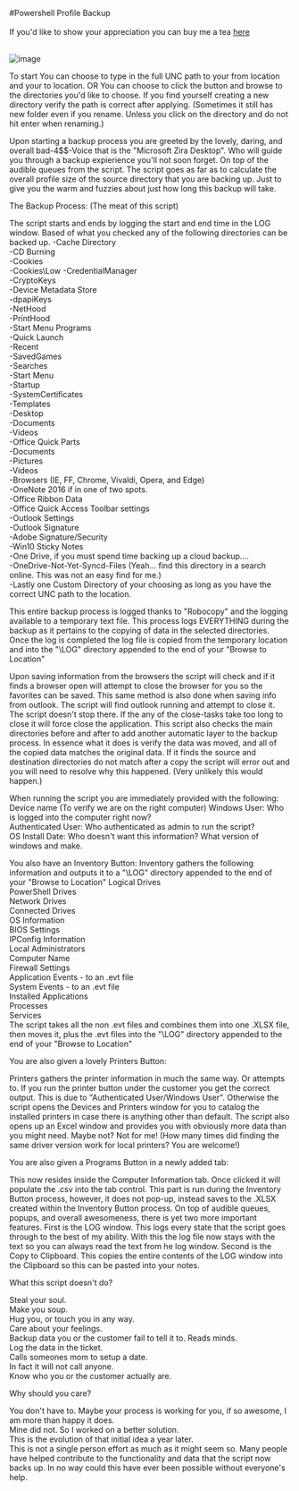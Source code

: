#Powershell Profile Backup<br>
<br>
If you'd like to show your appreciation you can buy me a tea <a href="buymeacoff.ee/mwWXAyznc">here</a><br><br>

![image](https://user-images.githubusercontent.com/48245017/69575192-bfc41b00-0f97-11ea-9169-751165e026b1.png)

To start You can choose to type in the full UNC path to your from location and your to location. OR You can choose to click the button and browse to the directories you'd like to choose. If you find yourself creating a new directory verify the path is correct after applying. (Sometimes it still has new folder even if you rename. Unless you click on the directory and do not hit enter when renaming.)

Upon starting a backup process you are greeted by the lovely, daring, and overall bad-4$$-Voice that is the "Microsoft Zira Desktop". Who will guide you through a backup expierience you'll not soon forget. On top of the audible queues from the script. The script goes as far as to calculate the overall profile size of the source directory that you are backing up. Just to give you the warm and fuzzies about just how long this backup will take. 

The Backup Process: (The meat of this script)

The script starts and ends by logging the start and end time in the LOG window. Based of what you checked any of the following directories can be backed up.
-Cache Directory<br>
-CD Burning<br>
-Cookies<br>
-Cookies\Low
-CredentialManager<br>
-CryptoKeys<br>
-Device Metadata Store<br>
-dpapiKeys<br>
-NetHood<br>
-PrintHood<br>
-Start Menu Programs<br>
-Quick Launch<br>
-Recent<br>
-SavedGames<br>
-Searches<br>
-Start Menu<br>
-Startup<br>
-SystemCertificates<br>
-Templates<br>
-Desktop<br>
-Documents<br>
-Videos<br>
-Office Quick Parts<br>
-Documents<br>
-Pictures<br>
-Videos<br>
-Browsers (IE, FF, Chrome, Vivaldi, Opera, and Edge)<br>
-OneNote 2016 if in one of two spots.<br>
-Office Ribbon Data<br>
-Office Quick Access Toolbar settings<br>
-Outlook Settings<br>
-Outlook Signature<br>
-Adobe Signature/Security<br>
-Win10 Sticky Notes<br>
-One Drive, if you must spend time backing up a cloud backup....<br>
-OneDrive-Not-Yet-Syncd-Files (Yeah... find this directory in a search online. This was not an easy find for me.)<br>
-Lastly one Custom Directory of your choosing as long as you have the correct UNC path to the location.<br>

This entire backup process is logged thanks to "Robocopy" and the logging available to a temporary text file. This process logs EVERYTHING during the backup as it pertains to the copying of data in the selected directories. Once the log is completed the log file is copied from the temporary location and into the "\LOG" directory appended to the end of your "Browse to Location"

Upon saving information from the browsers the script will check and if it finds a browser open will attempt to close the browser for you so the favorites can be saved. This same method is also done when saving info from outlook. The script will find outlook running and attempt to close it. The script doesn't stop there. If the any of the close-tasks take too long to close it will force close the application. This script also checks the main directories before and after to add another automatic layer to the backup process. In essence what it does is verify the data was moved, and all of the copied data matches the original data. If it finds the source and destination directories do not match after a copy the script will error out and you will need to resolve why this happened. (Very unlikely this would happen.)

When running the script you are immediately provided with the following:
Device name (To verify we are on the right computer) Windows User: Who is logged into the computer right now?<br>
Authenticated User: Who authenticated as admin to run the script?<br>
OS Install Date: Who doesn't want this information? What version of windows and make.<br>

You also have an Inventory Button:
Inventory gathers the following information and outputs it to a "\LOG" directory appended to the end of your "Browse to Location"
Logical Drives<br>
PowerShell Drives<br>
Network Drives<br>
Connected Drives<br>
OS Information<br>
BIOS Settings<br>
IPConfig Information<br>
Local Administrators<br>
Computer Name<br>
Firewall Settings<br>
Application Events - to an .evt file<br>
System Events - to an .evt file<br>
Installed Applications<br>
Processes<br>
Services<br>
The script takes all the non .evt files and combines them into one .XLSX file, then moves it, plus the .evt files into the "\LOG" directory appended to the end of your "Browse to Location"

You are also given a lovely Printers Button:

Printers gathers the printer information in much the same way. Or attempts to. If you run the printer button under the customer you get the correct output. This is due to "Authenticated User/Windows User". Otherwise the script opens the Devices and Printers window for you to catalog the installed printers in case there is anything other than default. The script also opens up an Excel window and provides you with obviously more data than you might need. Maybe not? Not for me! (How many times did finding the same driver version work for local printers? You are welcome!)

You are also given a Programs Button in a newly added tab:

This now resides inside the Computer Information tab. Once clicked it will populate the .csv into the tab control. This part is run during the Inventory Button process, however, it does not pop-up, instead saves to the .XLSX created within the Inventory Button process.
On top of audible queues, popups, and overall awesomeness, there is yet two more important features.
First is the LOG window. This logs every state that the script goes through to the best of my ability. With this the log file now stays with the text so you can always read the text from he log window.
Second is the Copy to Clipboard. This copies the entire contents of the LOG window into the Clipboard so this can be pasted into your notes.

What this script doesn't do?

Steal your soul.<br>
Make you soup.<br>
Hug you, or touch you in any way.<br>
Care about your feelings.<br>
Backup data you or the customer fail to tell it to. Reads minds.<br>
Log the data in the ticket.<br>
Calls someones mom to setup a date.<br>
In fact it will not call anyone.<br>
Know who you or the customer actually are.<br>

Why should you care?

You don't have to. Maybe your process is working for you, if so awesome, I am more than happy it does.<br> Mine did not. So I worked on a better solution. <br>This is the evolution of that initial idea a year later. <br>This is not a single person effort as much as it might seem so. Many people have helped contribute to the functionality and data that the script now backs up. In no way could this have ever been possible without everyone's help.
